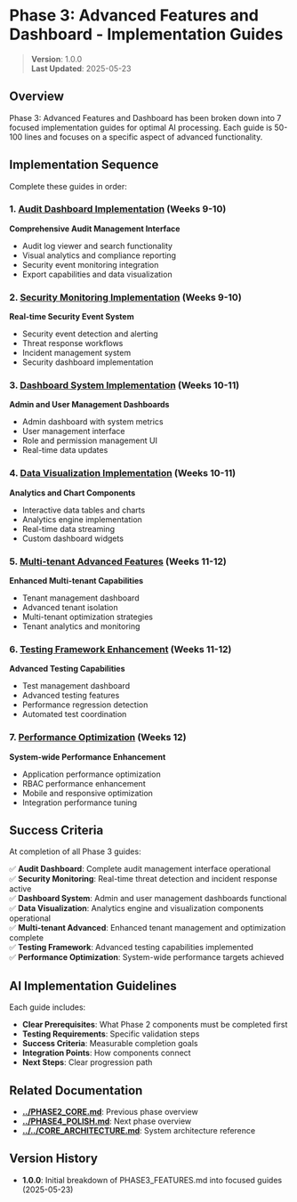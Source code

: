 
# Phase 3: Advanced Features and Dashboard - Implementation Guides

> **Version**: 1.0.0  
> **Last Updated**: 2025-05-23

## Overview

Phase 3: Advanced Features and Dashboard has been broken down into 7 focused implementation guides for optimal AI processing. Each guide is 50-100 lines and focuses on a specific aspect of advanced functionality.

## Implementation Sequence

Complete these guides in order:

### 1. [Audit Dashboard Implementation](AUDIT_DASHBOARD.md) (Weeks 9-10)
**Comprehensive Audit Management Interface**
- Audit log viewer and search functionality
- Visual analytics and compliance reporting
- Security event monitoring integration
- Export capabilities and data visualization

### 2. [Security Monitoring Implementation](SECURITY_MONITORING.md) (Weeks 9-10)
**Real-time Security Event System**
- Security event detection and alerting
- Threat response workflows
- Incident management system
- Security dashboard implementation

### 3. [Dashboard System Implementation](DASHBOARD_SYSTEM.md) (Weeks 10-11)
**Admin and User Management Dashboards**
- Admin dashboard with system metrics
- User management interface
- Role and permission management UI
- Real-time data updates

### 4. [Data Visualization Implementation](DATA_VISUALIZATION.md) (Weeks 10-11)
**Analytics and Chart Components**
- Interactive data tables and charts
- Analytics engine implementation
- Real-time data streaming
- Custom dashboard widgets

### 5. [Multi-tenant Advanced Features](MULTI_TENANT_ADVANCED.md) (Weeks 11-12)
**Enhanced Multi-tenant Capabilities**
- Tenant management dashboard
- Advanced tenant isolation
- Multi-tenant optimization strategies
- Tenant analytics and monitoring

### 6. [Testing Framework Enhancement](TESTING_FRAMEWORK.md) (Weeks 11-12)
**Advanced Testing Capabilities**
- Test management dashboard
- Advanced testing features
- Performance regression detection
- Automated test coordination

### 7. [Performance Optimization](PERFORMANCE_OPTIMIZATION.md) (Weeks 12)
**System-wide Performance Enhancement**
- Application performance optimization
- RBAC performance enhancement
- Mobile and responsive optimization
- Integration performance tuning

## Success Criteria

At completion of all Phase 3 guides:

✅ **Audit Dashboard**: Complete audit management interface operational  
✅ **Security Monitoring**: Real-time threat detection and incident response active  
✅ **Dashboard System**: Admin and user management dashboards functional  
✅ **Data Visualization**: Analytics engine and visualization components operational  
✅ **Multi-tenant Advanced**: Enhanced tenant management and optimization complete  
✅ **Testing Framework**: Advanced testing capabilities implemented  
✅ **Performance Optimization**: System-wide performance targets achieved  

## AI Implementation Guidelines

Each guide includes:
- **Clear Prerequisites**: What Phase 2 components must be completed first
- **Testing Requirements**: Specific validation steps
- **Success Criteria**: Measurable completion goals
- **Integration Points**: How components connect
- **Next Steps**: Clear progression path

## Related Documentation

- **[../PHASE2_CORE.md](../PHASE2_CORE.md)**: Previous phase overview
- **[../PHASE4_POLISH.md](../PHASE4_POLISH.md)**: Next phase overview
- **[../../CORE_ARCHITECTURE.md](../../CORE_ARCHITECTURE.md)**: System architecture reference

## Version History

- **1.0.0**: Initial breakdown of PHASE3_FEATURES.md into focused guides (2025-05-23)
